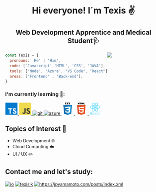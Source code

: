 <h1 align="center">Hi everyone! I´m Texis ✌</h1> 
<h2 align="center">Web Development Apprentice and Medical Student🩺</h2>
<img src="https://media0.giphy.com/media/0kd1U3BRIA6b6rhDQx/giphy.gif?cid=790b761118cc5467d9913b0ff9eb18b3f7a46c73847365f0&rid=giphy.gif&ct=g" align="right" width="35%" border-radius="20%">


```javascript
const Texis = {
  pronouns: 'He' | 'Him',
  code: ['Javascript','HTML', 'CSS', 'JAVA'], 
  tools: ['Node', 'Azure', "VS Code", "React"],
  areas: ["Frontend" , "Back-end"],
}
```

### I'm currently learning 🧐:
<a href="https://www.typescriptlang.org/" target="_blank"> <img src="https://raw.githubusercontent.com/devicons/devicon/master/icons/typescript/typescript-original.svg" alt="typescript" width="40" height="40"/> </a> <a href="https://developer.mozilla.org/en-US/docs/Web/JavaScript" target="_blank"> <img src="https://raw.githubusercontent.com/devicons/devicon/master/icons/javascript/javascript-original.svg" alt="javascript" width="40" height="40"/> <a href="https://git-scm.com/" target="_blank"> <img src="https://www.vectorlogo.zone/logos/git-scm/git-scm-icon.svg" alt="git" width="40" height="40"/> </a> <a href="https://azure.microsoft.com/en-in/" target="_blank"> <img src="https://www.vectorlogo.zone/logos/microsoft_azure/microsoft_azure-icon.svg" alt="azure" width="40" height="40"/> </a> <a href="https://www.w3schools.com/css/" target="_blank"> <img src="https://raw.githubusercontent.com/devicons/devicon/master/icons/css3/css3-original-wordmark.svg" alt="css3" width="40" height="40"/> </a> <a href="https://www.w3.org/html/" target="_blank"> <img src="https://raw.githubusercontent.com/devicons/devicon/master/icons/html5/html5-original-wordmark.svg" alt="html5" width="40" height="40"/> </a> <a href="https://reactjs.org/" target="_blank"> <img src="https://raw.githubusercontent.com/devicons/devicon/master/icons/react/react-original-wordmark.svg" alt="react" width="40" height="40"/> </a> 


## Topics of Interest 💬
- Web Development 🌐
- Cloud Computing ☁️
- UI / UX ✏️

  
## Contact me and let's study:
<p align="left">
<a href="https://twitter.com/AlejandroTexis4" target="blank"><img align="center" src="https://raw.githubusercontent.com/rahuldkjain/github-profile-readme-generator/master/src/images/icons/Social/twitter.svg" alt="io" height="30" width="40" /></a>
<a href="https://www.linkedin.com/in/alejandro-texis-md/" target="blank"><img align="center" src="https://raw.githubusercontent.com/rahuldkjain/github-profile-readme-generator/master/src/images/icons/Social/linked-in-alt.svg" alt="texislk" height="30" width="40" /></a>
<a href="https://www.instagram.com/_alejandrotexis_/" target="blank"><img align="center" src="https://raw.githubusercontent.com/rahuldkjain/github-profile-readme-generator/master/src/images/icons/Social/Facebook.svg" alt="https://jpyamamoto.com/posts/index.xml" height="30" width="40" /></a>
</p>
